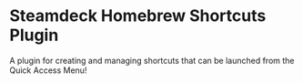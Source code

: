 # Steamdeck Homebrew Shortcuts Plugin

A plugin for creating and managing shortcuts that can be launched from the Quick Access Menu!